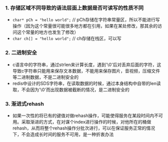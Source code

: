 ### 1. 存储区域不同导致的语法层面上数据是否可读写的性质不同

* `char* pCh = "hello world";`    //  pCh存储在字符串常量区，所以不能进行写操作（因为这个常量很可能很多地方都在引用，如果在某处修改，那其余的访问这个常量的地方也发生了修改）
* `char ch[] = "hello world";`    //  ch存储在栈区，可以写

### 2. 二进制安全
* c语言中的字符串，通过strlen来计算长度，遇到'\0'后对丢弃后面的字符，这导致c字符串只能用来保存文本数据，不能用来保存图片，音视频，压缩文件等二进制数据，不是二进制安全的
* redis中设计的SDS字符串，在读取数据的时候，通过本身结构中自带的len读取，不会因为'\0'而出现数据被截断的情况，是二进制安全的

### 3. 渐进式rehash
* 如果一次性的将已有的键值对做rehash操作，可能使得服务在某段时间内不可用。采取渐进的方式，在对谋个index进行操作的时候，对他所在的桶做rehash，从而将整个rehash操作分批次进行，可以在保证服务正常的情况下，不会造成长时间的服务不可用，是一种折衷办法
